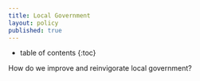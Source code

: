 ```yaml
---
title: Local Government
layout: policy
published: true
---
```

* table of contents 
{:toc}

How do we improve and reinvigorate local government?